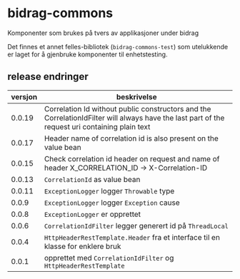 # bidrag-commons
Komponenter som brukes på tvers av applikasjoner under bidrag

Det finnes et annet felles-bibliotek (`bidrag-commons-test`) som utelukkende er laget for å
gjenbruke komponenter til enhetstesting. 

## release endringer

versjon | beskrivelse
--------|------------------------
0.0.19  | Correlation Id without public constructors and the CorrelationIdFilter will always have the last part of the request uri containing plain text
0.0.17  | Header name of correlation id is also present on the value bean
0.0.15  | Check correlation id header on request and name of header X_CORRELATION_ID -> X-Correlation-ID
0.0.13  | `CorrelationId` as value bean
0.0.11  | `ExceptionLogger` logger `Throwable` type
0.0.9   | `ExceptionLogger` logger `Exception` cause
0.0.8   | `ExceptionLogger` er opprettet
0.0.6   | `CorrelationIdFilter` legger generert id på `ThreadLocal`
0.0.4   | `HttpHeaderRestTemplate.Header` fra et interface til en klasse for enklere bruk
0.0.1   | opprettet med `CorrelationIdFilter` og `HttpHeaderRestTemplate`
